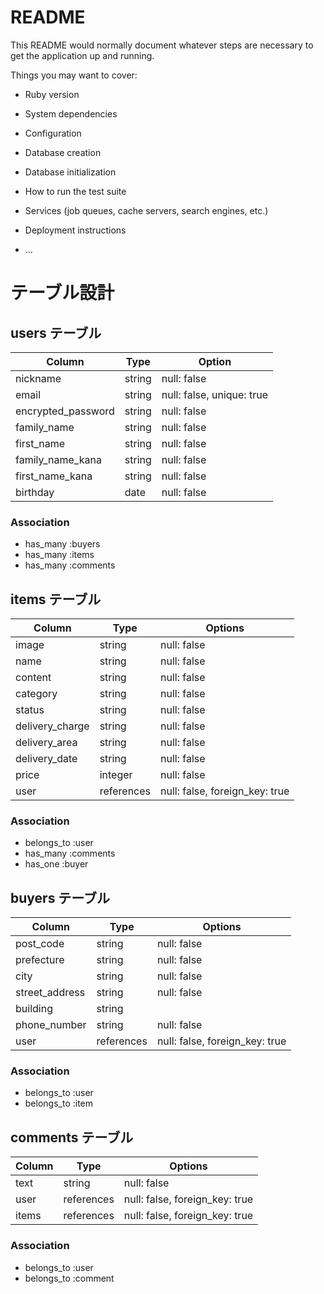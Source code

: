 # README

This README would normally document whatever steps are necessary to get the
application up and running.

Things you may want to cover:

* Ruby version

* System dependencies

* Configuration

* Database creation

* Database initialization

* How to run the test suite

* Services (job queues, cache servers, search engines, etc.)

* Deployment instructions

* ...

# テーブル設計

## users テーブル

| Column              | Type   | Option                  |
| ------------------  | ------ | ---------               |
|nickname             |string  |null: false              |
|email                |string  |null: false, unique: true|
|encrypted_password   |string  |null: false              |
|family_name          |string  |null: false              |
|first_name           |string  |null: false              |
|family_name_kana     |string  |null: false              |
|first_name_kana      |string  |null: false              |
|birthday             |date    |null: false              |
### Association

- has_many :buyers
- has_many :items
- has_many :comments


## items テーブル

| Column        | Type       | Options                        |
| ------        | ------     | -----------                    |
|image          | string     | null: false                    |
|name           | string     | null: false                    |
|content        | string     | null: false                    |
|category       | string     | null: false                    |
|status         | string     | null: false                    |
|delivery_charge| string     | null: false                    |
|delivery_area  | string     | null: false                    |
|delivery_date  | string     | null: false                    |
|price          | integer    | null: false                    |
|user           | references | null: false, foreign_key: true |
### Association

- belongs_to :user
- has_many :comments
- has_one :buyer

## buyers テーブル

| Column       | Type       | Options                        |
| ------       | --------   | ---------------------------    |
|post_code     | string     | null: false                    |
|prefecture    | string     | null: false                    |
|city          | string     | null: false                    |
|street_address| string     | null: false                    |
|building      | string     |                                |
|phone_number  | string     | null: false                    |
|user          | references | null: false, foreign_key: true |
### Association

- belongs_to :user
- belongs_to :item


## comments テーブル

| Column  | Type       | Options                        |
| ------- | --------   | ------------------------------ |
|text     | string     | null: false                    |
|user     | references | null: false, foreign_key: true |
|items    | references | null: false, foreign_key: true |
### Association

- belongs_to :user
- belongs_to :comment